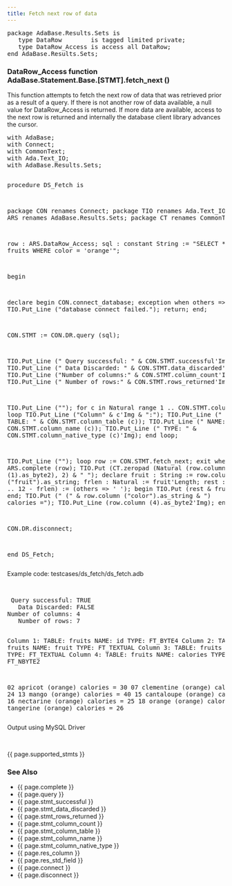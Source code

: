 ```yaml
---
title: Fetch next row of data
---
```


<div class="leftside">
<pre class="code">
package AdaBase.Results.Sets is
   type DataRow        is tagged limited private;
   type DataRow_Access is access all DataRow;
end AdaBase.Results.Sets;
</pre>
<h3>DataRow_Access function<br/>
AdaBase.Statement.Base.[STMT].fetch_next ()</h3>
<p>
This function attempts to fetch the next row of data that was retrieved
prior as a result of a query.  If there is not another row of data
available, a null value for DataRow_Access is returned.  If more data
are available, access to the next row is returned and internally the database
client library advances the cursor.
</p>
<pre class="code">
with AdaBase;
with Connect;
with CommonText;
with Ada.Text_IO;
with AdaBase.Results.Sets;

procedure DS_Fetch is

   package CON renames Connect;
   package TIO renames Ada.Text_IO;
   package ARS renames AdaBase.Results.Sets;
   package CT  renames CommonText;

   row : ARS.DataRow_Access;
   sql : constant String := "SELECT * FROM fruits WHERE color = 'orange'";

begin

   declare
   begin
      CON.connect_database;
   exception
      when others =>
         TIO.Put_Line ("database connect failed.");
         return;
   end;

   CON.STMT := CON.DR.query (sql);

   TIO.Put_Line (" Query successful: " & CON.STMT.successful'Img);
   TIO.Put_Line ("   Data Discarded: " & CON.STMT.data_discarded'Img);
   TIO.Put_Line ("Number of columns:" & CON.STMT.column_count'Img);
   TIO.Put_Line ("   Number of rows:" & CON.STMT.rows_returned'Img);

   TIO.Put_Line ("");
   for c in Natural range 1 .. CON.STMT.column_count loop
      TIO.Put_Line ("Column" & c'Img & ":");
      TIO.Put_Line ("   TABLE: " & CON.STMT.column_table (c));
      TIO.Put_Line ("    NAME: " & CON.STMT.column_name (c));
      TIO.Put_Line ("    TYPE: " & CON.STMT.column_native_type (c)'Img);
   end loop;

   TIO.Put_Line ("");
   loop
      row := CON.STMT.fetch_next;
      exit when ARS.complete (row);
      TIO.Put (CT.zeropad (Natural (row.column (1).as_byte2), 2) & " ");
      declare
         fruit : String := row.column ("fruit").as_string;
         frlen : Natural := fruit'Length;
         rest  : String (1 .. 12 - frlen) := (others => ' ');
      begin
         TIO.Put (rest & fruit);
      end;
      TIO.Put (" (" & row.column ("color").as_string & ") calories =");
      TIO.Put_Line (row.column (4).as_byte2'Img);
   end loop;

   CON.DR.disconnect;

end DS_Fetch;
</pre>
<p class="caption">Example code: testcases/ds_fetch/ds_fetch.adb</p>
<br/>
<pre class="output">
 Query successful: TRUE
   Data Discarded: FALSE
Number of columns: 4
   Number of rows: 7

Column 1:
   TABLE: fruits
    NAME: id
    TYPE: FT_BYTE4
Column 2:
   TABLE: fruits
    NAME: fruit
    TYPE: FT_TEXTUAL
Column 3:
   TABLE: fruits
    NAME: color
    TYPE: FT_TEXTUAL
Column 4:
   TABLE: fruits
    NAME: calories
    TYPE: FT_NBYTE2

02      apricot (orange) calories = 30
07   clementine (orange) calories = 24
13        mango (orange) calories = 40
15   cantaloupe (orange) calories = 25
16    nectarine (orange) calories = 25
18       orange (orange) calories = 65
27    tangerine (orange) calories = 26
</pre>
<p class="caption">Output using MySQL Driver</p>
<br/>
<p>{{ page.supported_stmts }}</p>
</div>
<div class="sidenav">
  <h3>See Also</h3>
  <ul>
    <li>{{ page.complete }}</li>
    <li>{{ page.query }}</li>
    <li>{{ page.stmt_successful }}</li>
    <li>{{ page.stmt_data_discarded }}</li>
    <li>{{ page.stmt_rows_returned }}</li>
    <li>{{ page.stmt_column_count }}</li>
    <li>{{ page.stmt_column_table }}</li>
    <li>{{ page.stmt_column_name }}</li>
    <li>{{ page.stmt_column_native_type }}</li>
    <li>{{ page.res_column }}</li>
    <li>{{ page.res_std_field }}</li>
    <li>{{ page.connect }}</li>
    <li>{{ page.disconnect }}</li>
  </ul>
</div>
